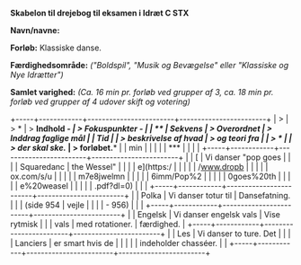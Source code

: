 **Skabelon til drejebog til eksamen i Idræt C STX**

**Navn/navne:**

**Forløb:** Klassiske danse.

**Færdighedsområde:** *("Boldspil", "Musik og Bevægelse" eller
"Klassiske og Nye Idrætter")*

**Samlet varighed:** *(Ca. 16 min pr. forløb ved grupper af 3, ca. 18
min pr. forløb ved grupper af 4 udover skift og votering)*

+-----+------------+------------------------+------------------------+
| >   | > *        | > **Indhold *-         | > **Fokuspunkter -     |
|  ** | *Sekvens** | > Overordnet           | > *Inddrag faglige mål |
| Tid |            | > beskrivelse af hvad  | > og teori fra         |
| > * |            | > der skal ske.***     | > forløbet.***         |
| min |            |                        |                        |
| *** |            |                        |                        |
+-----+------------+------------------------+------------------------+
|     | [          | Vi danser "pop goes    |                        |
|     | Squaredanc | the Wessel"            |                        |
|     | e](https:/ |                        |                        |
|     | /www.dropb |                        |                        |
|     | ox.com/s/u |                        |                        |
|     | m7e8jwelmn |                        |                        |
|     | 6imm/Pop%2 |                        |                        |
|     | 0goes%20th |                        |                        |
|     | e%20weasel |                        |                        |
|     | .pdf?dl=0) |                        |                        |
+-----+------------+------------------------+------------------------+
|     | Polka      | Vi danser totur til    | Dansefatning.          |
|     | (side 954  | vejle                  |                        |
|     | - 956)     |                        |                        |
+-----+------------+------------------------+------------------------+
|     | Engelsk    | Vi danser engelsk vals | Vise rytmisk           |
|     | vals       | med rotationer.        | færdighed.             |
+-----+------------+------------------------+------------------------+
|     | Les        | Vi danser to ture. Det |                        |
|     | Lanciers   | er smart hvis de       |                        |
|     |            | indeholder chasséer.   |                        |
+-----+------------+------------------------+------------------------+
